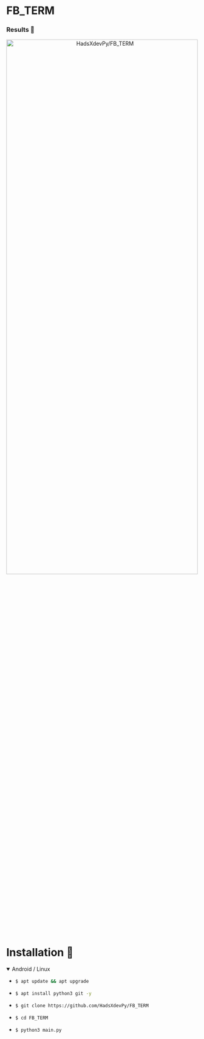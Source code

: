 # FB_TERM
### Results 🚀
<p align="center">
  <a name="top" href="#octocat-hi-there-thanks-for-visiting-">
     <img alt="HadsXdevPy/FB_TERM" height="60%" width="100%" src="Screenshot_2021-05-10-11-56-31-66.jpg"/>
  </a>
</p>

# Installation 💢
<details open>
<summary> Android / Linux</summary>

- ```bash
  $ apt update && apt upgrade
  ```

- ```bash
  $ apt install python3 git -y
  ```

- ```bash
  $ git clone https://github.com/HadsXdevPy/FB_TERM
  ```

- ```bash
  $ cd FB_TERM
  ```

- ```bash
  $ python3 main.py
  ```

